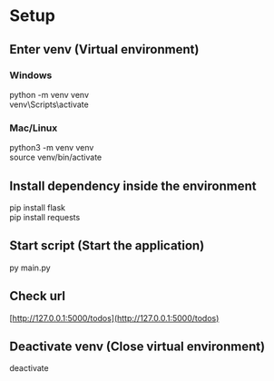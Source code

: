 # Setup

## Enter venv (Virtual environment)

### Windows  

python -m venv venv  
venv\Scripts\activate

### Mac/Linux

python3 -m venv venv  
source venv/bin/activate

## Install dependency inside the environment

pip install flask  
pip install requests

## Start script (Start the application)

py main.py

## Check url

[http://127.0.0.1:5000/todos](http://127.0.0.1:5000/todos)

## Deactivate venv (Close virtual environment)

deactivate  
